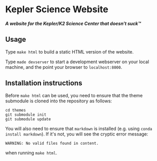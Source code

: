 # Kepler Science Website

***A website for the Kepler/K2 Science Center
that doesn't suck™***

## Usage

Type `make html` to build a static HTML version of the website.

Type `made devserver` to start a development webserver on your local machine,
and the point your browser to `localhost:8000`.

## Installation instructions

Before `make html` can be used, you need to ensure that the theme submodule is cloned into the repository
as follows:
```
cd themes
git submodule init
git submodule update
```

You will also need to ensure that `markdown` is installed (e.g. using `conda install markdown`).
If it's not, you will see the cryptic error message:
```
WARNING: No valid files found in content.
```
when running `make html`.
